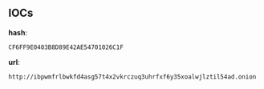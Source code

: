 
## IOCs

__hash__:

```text
CF6FF9E0403B8D89E42AE54701026C1F
```
__url__:

```text
http://ibpwmfrlbwkfd4asg57t4x2vkrczuq3uhrfxf6y35xoalwjlztil54ad.onion
```